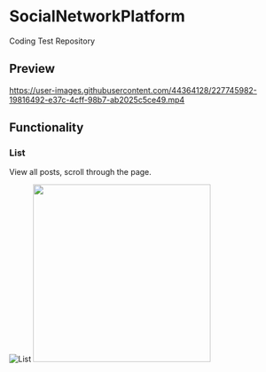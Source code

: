 # SocialNetworkPlatform
Coding Test Repository

## Preview

https://user-images.githubusercontent.com/44364128/227745982-19816492-e37c-4cff-98b7-ab2025c5ce49.mp4

## Functionality
### List
View all posts, scroll through the page.

![List](https://user-images.githubusercontent.com/44364128/227746115-89d63655-390a-40ae-ac98-f0bbd26b979d.gif)
<img src="https://user-images.githubusercontent.com/44364128/227746115-89d63655-390a-40ae-ac98-f0bbd26b979d.gif" height="320"/>

